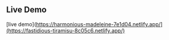 ## Live Demo

[live demo](https://harmonious-madeleine-7e1d04.netlify.app/](https://fastidious-tiramisu-8c05c6.netlify.app/)

